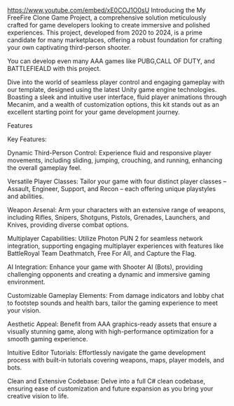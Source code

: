 https://www.youtube.com/embed/xE0COJ1O0sU
Introducing the My FreeFire  Clone Game Project, a comprehensive solution meticulously crafted for game developers looking to create immersive and polished experiences. This project, developed from 2020 to 2024, is a prime candidate for many marketplaces, offering a robust foundation for crafting your own captivating third-person shooter.

You can develop even many AAA games like PUBG,CALL OF DUTY, and BATTLEFIEALD with this project.

Dive into the world of seamless player control and engaging gameplay with our template, designed using the latest Unity game engine technologies. Boasting a sleek and intuitive user interface, fluid player animations through Mecanim, and a wealth of customization options, this kit stands out as an excellent starting point for your game development journey.

Features
 

Key Features:

Dynamic Third-Person Control: Experience fluid and responsive player movements, including sliding, jumping, crouching, and running, enhancing the overall gameplay feel.

Versatile Player Classes: Tailor your game with four distinct player classes – Assault, Engineer, Support, and Recon – each offering unique playstyles and abilities.

Weapon Arsenal: Arm your characters with an extensive range of weapons, including Rifles, Snipers, Shotguns, Pistols, Grenades, Launchers, and Knives, providing diverse combat options.

Multiplayer Capabilities: Utilize Photon PUN 2 for seamless network integration, supporting engaging multiplayer experiences with features like BattleRoyal Team Deathmatch, Free For All, and Capture the Flag.

AI Integration: Enhance your game with Shooter AI (Bots), providing challenging opponents and creating a dynamic and immersive gaming environment.

Customizable Gameplay Elements: From damage indicators and lobby chat to footstep sounds and health bars, tailor the gaming experience to meet your vision.

Aesthetic Appeal: Benefit from AAA graphics-ready assets that ensure a visually stunning game, along with high-performance optimization for a smooth gaming experience.

Intuitive Editor Tutorials: Effortlessly navigate the game development process with built-in tutorials covering weapons, maps, player models, and bots.

Clean and Extensive Codebase: Delve into a full C# clean codebase, ensuring ease of customization and future expansion as you bring your creative vision to life.
